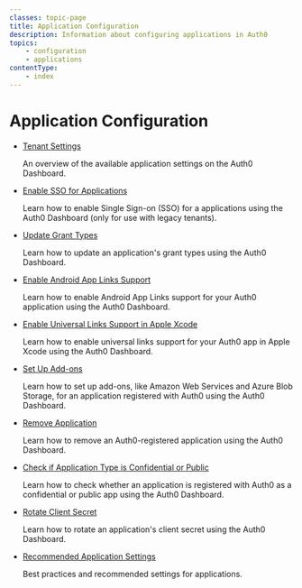 ```yaml
---
classes: topic-page
title: Application Configuration
description: Information about configuring applications in Auth0
topics: 
    - configuration
    - applications
contentType: 
    - index
---
```


# Application Configuration

<ul class="topic-links">
  <li>
    <i class="icon icon-budicon-715"></i><a href="https://auth0.com/docs/configure/applications/settings">Tenant Settings</a>
    <p>
      An overview of the available application settings on the Auth0 Dashboard.
    </p>
  </li>
  <li>
    <i class="icon icon-budicon-715"></i><a href="https://auth0.com/docs/configure/applications/enable-sso">Enable SSO for Applications</a>
    <p>
      Learn how to enable Single Sign-on (SSO) for a applications using the Auth0 Dashboard (only for use with legacy tenants).
    </p>
  </li>
  <li>
    <i class="icon icon-budicon-715"></i><a href="https://auth0.com/docs/configure/applications/update-grant-types">Update Grant Types</a>
    <p>
      Learn how to update an application's grant types using the Auth0 Dashboard.
    </p>
  </li>
  <li>
    <i class="icon icon-budicon-715"></i><a href="https://auth0.com/docs/configure/applications/enable-android-app-links">Enable Android App Links Support</a>
    <p>
      Learn how to enable Android App Links support for your Auth0 application using the Auth0 Dashboard.
    </p>
  </li>
  <li>
    <i class="icon icon-budicon-715"></i><a href="https://auth0.com/docs/configure/applications/enable-universal-links">Enable Universal Links Support in Apple Xcode</a>
    <p>
      Learn how to enable universal links support for your Auth0 app in Apple Xcode using the Auth0 Dashboard.
    </p>
  </li>
  <li>
    <i class="icon icon-budicon-715"></i><a href="https://auth0.com/docs/configure/applications/set-up-addons">Set Up Add-ons</a>
    <p>
      Learn how to set up add-ons, like Amazon Web Services and Azure Blob Storage, for an application registered with Auth0 using the Auth0 Dashboard.
    </p>
  </li>
  <li>
    <i class="icon icon-budicon-715"></i><a href="https://auth0.com/docs/configure/applications/remove-app">Remove Application</a>
    <p>
      Learn how to remove an Auth0-registered application using the Auth0 Dashboard.
    </p>
  </li>
  <li>
    <i class="icon icon-budicon-715"></i><a href="https://auth0.com/docs/configure/applications/view-app-type-confidential-public">Check if Application Type is Confidential or Public</a>
    <p>
      Learn how to check whether an application is registered with Auth0 as a confidential or public app using the Auth0 Dashboard.
    </p>
  </li>
  <li>
    <i class="icon icon-budicon-715"></i><a href="https://auth0.com/docs/configure/applications/rotate-client-secret">Rotate Client Secret</a>
    <p>
      Learn how to rotate an application's client secret using the Auth0 Dashboard.
    </p>
  </li>
  <li>
    <i class="icon icon-budicon-715"></i><a href="https://auth0.com/docs/configure/applications/recommended-settings">Recommended Application Settings</a>
    <p>
      Best practices and recommended settings for applications.
    </p>
  </li>
</ul>
